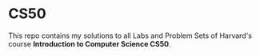 # CS50
This repo contains my solutions to all Labs and Problem Sets of Harvard's course **Introduction to Computer Science CS50**.
